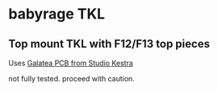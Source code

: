 # babyrage TKL

## Top mount TKL with F12/F13 top pieces

Uses [Galatea PCB from Studio Kestra](https://studiokestra.ca/galatea/)

not fully tested. proceed with caution.
